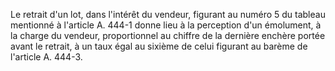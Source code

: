 Le retrait d'un lot, dans l'intérêt du vendeur, figurant au numéro 5 du tableau mentionné à l'article A. 444-1 donne lieu à la perception d'un émolument, à la charge du vendeur, proportionnel au chiffre de la dernière enchère portée avant le retrait, à un taux égal au sixième de celui figurant au barème de l'article A. 444-3.

